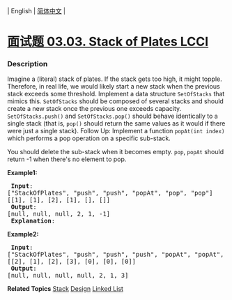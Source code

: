 | English | [简体中文](README.md) |

# [面试题 03.03. Stack of Plates LCCI](https://leetcode-cn.com/problems/stack-of-plates-lcci)
 ### Description
<p>Imagine a (literal) stack of plates. If the stack gets too high, it might topple. Therefore, in real life, we would likely start a new stack when the previous stack exceeds some threshold. Implement a data structure <code>SetOfStacks</code> that mimics this.&nbsp;<code>SetOfStacks</code> should be composed of several stacks and should create a new stack once the previous one exceeds capacity. <code>SetOfStacks.push()</code> and <code>SetOfStacks.pop()</code> should behave identically to a single stack (that is, <code>pop()</code> should return the same values as it would if there were just a single stack). Follow Up: Implement a function <code>popAt(int index)</code> which performs a pop operation on a specific sub-stack.</p>

<p>You should delete the sub-stack when it becomes empty. <code>pop</code>, <code>popAt</code> should return -1 when there&#39;s no element to pop.</p>

<p><strong>Example1:</strong></p>

<pre>
<strong> Input</strong>: 
[&quot;StackOfPlates&quot;, &quot;push&quot;, &quot;push&quot;, &quot;popAt&quot;, &quot;pop&quot;, &quot;pop&quot;]
[[1], [1], [2], [1], [], []]
<strong> Output</strong>: 
[null, null, null, 2, 1, -1]
<strong> Explanation</strong>: 
</pre>

<p><strong>Example2:</strong></p>

<pre>
<strong> Input</strong>: 
[&quot;StackOfPlates&quot;, &quot;push&quot;, &quot;push&quot;, &quot;push&quot;, &quot;popAt&quot;, &quot;popAt&quot;, &quot;popAt&quot;]
[[2], [1], [2], [3], [0], [0], [0]]
<strong> Output</strong>: 
[null, null, null, null, 2, 1, 3]
</pre>

**Related Topics**  [Stack](https://leetcode-cn.com/tag/stack) [Design](https://leetcode-cn.com/tag/design) [Linked List](https://leetcode-cn.com/tag/linked-list) 